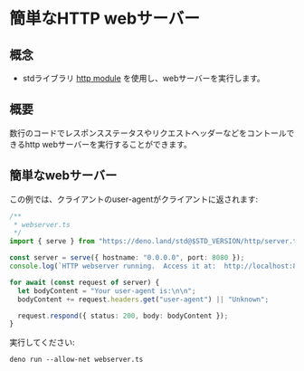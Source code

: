 <!-- # Simple HTTP web server -->
# 簡単なHTTP webサーバー

<!-- ## Concepts -->
## 概念

<!--
- Use the std library [http module](https://deno.land/std@$STD_VERSION/http) to
  run your own web server.
-->
- stdライブラリ [http module](https://deno.land/std@$STD_VERSION/http) を使用し、webサーバーを実行します。

<!-- ## Overview -->
## 概要

<!--
With just a few lines of code you can run your own http web server with control
over the response status, request headers and more.
-->
数行のコードでレスポンスステータスやリクエストヘッダーなどをコントールできるhttp webサーバーを実行することができます。

<!-- ## Sample web server -->
## 簡単なwebサーバー

<!-- In this example, the user-agent of the client is returned to the client: -->
この例では、クライアントのuser-agentがクライアントに返されます:

```typescript
/** 
 * webserver.ts 
 */
import { serve } from "https://deno.land/std@$STD_VERSION/http/server.ts";

const server = serve({ hostname: "0.0.0.0", port: 8080 });
console.log(`HTTP webserver running.  Access it at:  http://localhost:8080/`);

for await (const request of server) {
  let bodyContent = "Your user-agent is:\n\n";
  bodyContent += request.headers.get("user-agent") || "Unknown";

  request.respond({ status: 200, body: bodyContent });
}
```

<!-- Run this with: -->
実行してください:

```shell
deno run --allow-net webserver.ts
```
